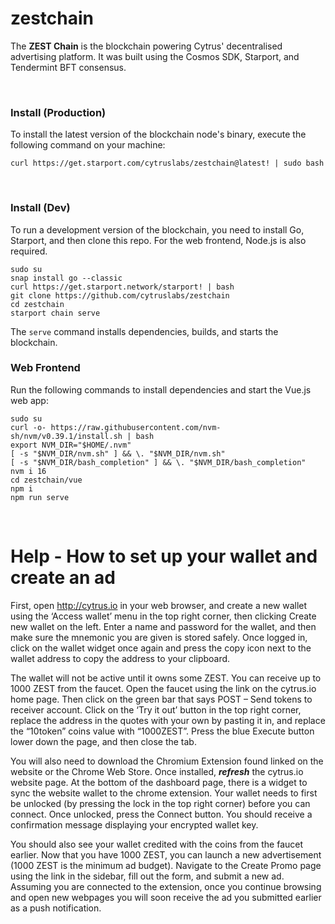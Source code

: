 # zestchain
The **ZEST Chain** is the blockchain powering Cytrus' decentralised advertising platform. It was built using the Cosmos SDK, Starport, and Tendermint BFT consensus.

<br/>

### Install (Production)
To install the latest version of the blockchain node's binary, execute the following command on your machine:
```
curl https://get.starport.com/cytruslabs/zestchain@latest! | sudo bash
```

<br/>

### Install (Dev)
To run a development version of the blockchain, you need to install Go, Starport, and then clone this repo. For the web frontend, Node.js is also required.
```
sudo su
snap install go --classic
curl https://get.starport.network/starport! | bash
git clone https://github.com/cytruslabs/zestchain
cd zestchain
starport chain serve
```
The `serve` command installs dependencies, builds, and starts the blockchain.

### Web Frontend
Run the following commands to install dependencies and start the Vue.js web app:
```
sudo su
curl -o- https://raw.githubusercontent.com/nvm-sh/nvm/v0.39.1/install.sh | bash
export NVM_DIR="$HOME/.nvm"
[ -s "$NVM_DIR/nvm.sh" ] && \. "$NVM_DIR/nvm.sh"
[ -s "$NVM_DIR/bash_completion" ] && \. "$NVM_DIR/bash_completion"
nvm i 16
cd zestchain/vue
npm i
npm run serve
```

<br/>

# Help - How to set up your wallet and create an ad
First, open http://cytrus.io in your web browser, and create a new wallet using the ‘Access wallet’ menu in the top right corner, then clicking Create new wallet on the left. Enter a name and password for the wallet, and then make sure the mnemonic you are given is stored safely. Once logged in, click on the wallet widget once again and press the copy icon next to the wallet address to copy the address to your clipboard.

The wallet will not be active until it owns some ZEST. You can receive up to 1000 ZEST from the faucet. Open the faucet using the link on the cytrus.io home page. Then click on the green bar that says POST – Send tokens to receiver account. Click on the ‘Try it out’ button in the top right corner, replace the address in the quotes with your own by pasting it in, and replace the “10token” coins value with “1000ZEST”. Press the blue Execute button lower down the page, and then close the tab.

You will also need to download the Chromium Extension found linked on the website or the Chrome Web Store. Once installed, ***refresh*** the cytrus.io website page. At the bottom of the dashboard page, there is a widget to sync the website wallet to the chrome extension. Your wallet needs to first be unlocked (by pressing the lock in the top right corner) before you can connect. Once unlocked, press the Connect button. You should receive a confirmation message displaying your encrypted wallet key.

You should also see your wallet credited with the coins from the faucet earlier. Now that you have 1000 ZEST, you can launch a new advertisement (1000 ZEST is the minimum ad budget). Navigate to the Create Promo page using the link in the sidebar, fill out the form, and submit a new ad. Assuming you are connected to the extension, once you continue browsing and open new webpages you will soon receive the ad you submitted earlier as a push notification.
